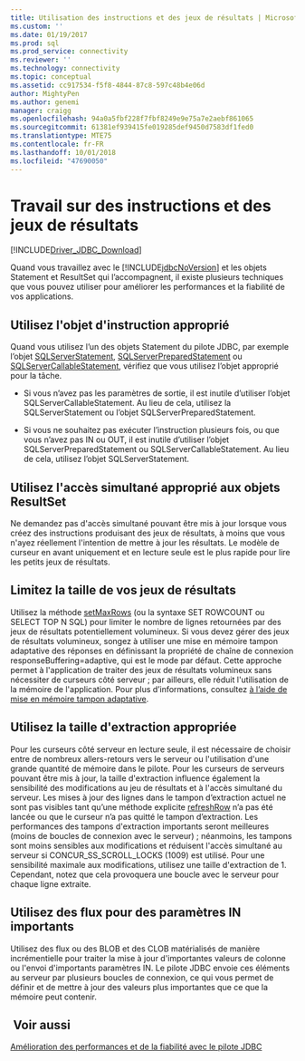 ```yaml
---
title: Utilisation des instructions et des jeux de résultats | Microsoft Docs
ms.custom: ''
ms.date: 01/19/2017
ms.prod: sql
ms.prod_service: connectivity
ms.reviewer: ''
ms.technology: connectivity
ms.topic: conceptual
ms.assetid: cc917534-f5f8-4844-87c8-597c48b4e06d
author: MightyPen
ms.author: genemi
manager: craigg
ms.openlocfilehash: 94a0a5fbf228f7fbf8249e9e75a7e2aebf861065
ms.sourcegitcommit: 61381ef939415fe019285def9450d7583df1fed0
ms.translationtype: MTE75
ms.contentlocale: fr-FR
ms.lasthandoff: 10/01/2018
ms.locfileid: "47690050"
---
```

# <a name="working-with-statements-and-result-sets"></a>Travail sur des instructions et des jeux de résultats

[!INCLUDE[Driver_JDBC_Download](../../includes/driver_jdbc_download.md)]

Quand vous travaillez avec le [!INCLUDE[jdbcNoVersion](../../includes/jdbcnoversion_md.md)] et les objets Statement et ResultSet qui l’accompagnent, il existe plusieurs techniques que vous pouvez utiliser pour améliorer les performances et la fiabilité de vos applications.

## <a name="use-the-appropriate-statement-object"></a>Utilisez l'objet d'instruction approprié

Quand vous utilisez l’un des objets Statement du pilote JDBC, par exemple l’objet [SQLServerStatement](../../connect/jdbc/reference/sqlserverstatement-class.md), [SQLServerPreparedStatement](../../connect/jdbc/reference/sqlserverpreparedstatement-class.md) ou [SQLServerCallableStatement](../../connect/jdbc/reference/sqlservercallablestatement-class.md), vérifiez que vous utilisez l’objet approprié pour la tâche.

- Si vous n’avez pas les paramètres de sortie, il est inutile d’utiliser l’objet SQLServerCallableStatement. Au lieu de cela, utilisez la SQLServerStatement ou l’objet SQLServerPreparedStatement.

- Si vous ne souhaitez pas exécuter l’instruction plusieurs fois, ou que vous n’avez pas IN ou OUT, il est inutile d’utiliser l’objet SQLServerPreparedStatement ou SQLServerCallableStatement. Au lieu de cela, utilisez l’objet SQLServerStatement.

## <a name="use-the-appropriate-concurrency-for-resultset-objects"></a>Utilisez l'accès simultané approprié aux objets ResultSet

Ne demandez pas d'accès simultané pouvant être mis à jour lorsque vous créez des instructions produisant des jeux de résultats, à moins que vous n'ayez réellement l'intention de mettre à jour les résultats. Le modèle de curseur en avant uniquement et en lecture seule est le plus rapide pour lire les petits jeux de résultats.

## <a name="limit-the-size-of-your-result-sets"></a>Limitez la taille de vos jeux de résultats

Utilisez la méthode [setMaxRows](../../connect/jdbc/reference/setmaxrows-method-sqlserverstatement.md) (ou la syntaxe SET ROWCOUNT ou SELECT TOP N SQL) pour limiter le nombre de lignes retournées par des jeux de résultats potentiellement volumineux. Si vous devez gérer des jeux de résultats volumineux, songez à utiliser une mise en mémoire tampon adaptative des réponses en définissant la propriété de chaîne de connexion responseBuffering=adaptive, qui est le mode par défaut. Cette approche permet à l'application de traiter des jeux de résultats volumineux sans nécessiter de curseurs côté serveur ; par ailleurs, elle réduit l'utilisation de la mémoire de l'application. Pour plus d’informations, consultez [à l’aide de mise en mémoire tampon adaptative](../../connect/jdbc/using-adaptive-buffering.md).

## <a name="use-the-appropriate-fetch-size"></a>Utilisez la taille d'extraction appropriée

Pour les curseurs côté serveur en lecture seule, il est nécessaire de choisir entre de nombreux allers-retours vers le serveur ou l'utilisation d'une grande quantité de mémoire dans le pilote. Pour les curseurs de serveurs pouvant être mis à jour, la taille d'extraction influence également la sensibilité des modifications au jeu de résultats et à l'accès simultané du serveur. Les mises à jour des lignes dans le tampon d’extraction actuel ne sont pas visibles tant qu’une méthode explicite [refreshRow](../../connect/jdbc/reference/refreshrow-method-sqlserverresultset.md) n’a pas été lancée ou que le curseur n’a pas quitté le tampon d’extraction. Les performances des tampons d'extraction importants seront meilleures (moins de boucles de connexion avec le serveur) ; néanmoins, les tampons sont moins sensibles aux modifications et réduisent l'accès simultané au serveur si CONCUR_SS_SCROLL_LOCKS (1009) est utilisé. Pour une sensibilité maximale aux modifications, utilisez une taille d'extraction de 1. Cependant, notez que cela provoquera une boucle avec le serveur pour chaque ligne extraite.

## <a name="use-streams-for-large-in-parameters"></a>Utilisez des flux pour des paramètres IN importants

Utilisez des flux ou des BLOB et des CLOB matérialisés de manière incrémentielle pour traiter la mise à jour d'importantes valeurs de colonne ou l'envoi d'importants paramètres IN. Le pilote JDBC envoie ces éléments au serveur par plusieurs boucles de connexion, ce qui vous permet de définir et de mettre à jour des valeurs plus importantes que ce que la mémoire peut contenir.

## <a name="see-also"></a> Voir aussi

[Amélioration des performances et de la fiabilité avec le pilote JDBC](../../connect/jdbc/improving-performance-and-reliability-with-the-jdbc-driver.md)
